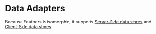 # Data Adapters

Because Feathers is isomorphic, it supports [Server-Side data stores](adapters.server.md) and [Client-Side data stores](adapters.client.md).

